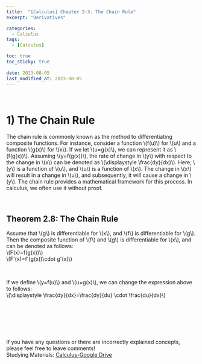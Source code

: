 ```yaml
---
title:  "[Calculus] Chapter 2-3. The Chain Rule"
excerpt: "Derivatives"

categories:
  - Calculus
tags:
  - [Calculus]

toc: true
toc_sticky: true
 
date: 2023-08-05
last_modified_at: 2023-08-05
---
```


&nbsp;

# 1) The Chain Rule
The chain rule is commonly known as the method to differentiating composite functions. For instance, consider a function \\(f(u)\\) for \\(u\\) and a function \\(g(x)\\) for \\(x\\). If we let \\(u=g(x)\\), we can represent it as \\(f(g(x))\\). Assuming \\(y=f(g(x))\\), the rate of change in \\(y\\) with respect to the change in \\(x\\) can be denoted as \\(\displaystyle \frac{dy}{dx}\\). Here, \\(y\\) is a function of \\(u\\), and \\(u\\) is a function of \\(x\\). The change in \\(x\\) will result in a change in \\(u\\), and subsequently, it will cause a change in \\(y\\). The chain rule provides a mathematical framework for this process. In calculus, we often use it without proof.

&nbsp;

## Theorem 2.8: The Chain Rule
Assume that \\(g\\) is differentiable for \\(x\\), and \\(f\\) is differentiable for \\(g\\). Then the composite function of \\(f\\) and \\(g\\) is differentiable for \\(x\\), and can be denoted as follows:\
\\(F(x)=f(g(x))\\)\
\\(F'(x)=f'(g(x))\cdot g'(x)\\)

&nbsp;

If we define \\(y=f(u)\\) and \\(u=g(x)\\), we can change the expression above to follows:\
\\(\displaystyle \frac{dy}{dx}=\frac{dy}{du} \cdot \frac{du}{dx}\\)

&nbsp;

&nbsp;

&nbsp;

If you have any questions or there are incorrectly explained concepts, please feel free to leave comments!\
Studying Materials: ​[Calculus-Google Drive](https://drive.google.com/drive/u/4/folders/1drK_vOgSmtsIKQOBA4gfI9Nj6-aPelun)

